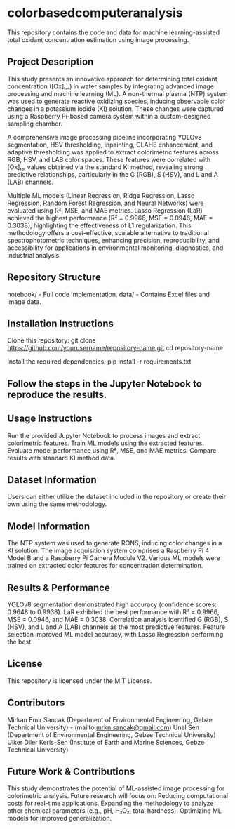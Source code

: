 # colorbasedcomputeranalysis
This repository contains the code and data for machine learning-assisted total oxidant concentration estimation using image processing.

## Project Description
This study presents an innovative approach for determining total oxidant concentration ([Ox]ₜₒₜ) in water samples by integrating advanced image processing and machine learning (ML). A non-thermal plasma (NTP) system was used to generate reactive oxidizing species, inducing observable color changes in a potassium iodide (KI) solution. These changes were captured using a Raspberry Pi-based camera system within a custom-designed sampling chamber.

A comprehensive image processing pipeline incorporating YOLOv8 segmentation, HSV thresholding, inpainting, CLAHE enhancement, and adaptive thresholding was applied to extract colorimetric features across RGB, HSV, and LAB color spaces. These features were correlated with [Ox]ₜₒₜ values obtained via the standard KI method, revealing strong predictive relationships, particularly in the G (RGB), S (HSV), and L and A (LAB) channels.

Multiple ML models (Linear Regression, Ridge Regression, Lasso Regression, Random Forest Regression, and Neural Networks) were evaluated using R², MSE, and MAE metrics. Lasso Regression (LaR) achieved the highest performance (R² = 0.9966, MSE = 0.0946, MAE = 0.3038), highlighting the effectiveness of L1 regularization. This methodology offers a cost-effective, scalable alternative to traditional spectrophotometric techniques, enhancing precision, reproducibility, and accessibility for applications in environmental monitoring, diagnostics, and industrial analysis.

## Repository Structure
notebook/ - Full code implementation.
data/ - Contains Excel files and image data.

## Installation Instructions
Clone this repository:
git clone https://github.com/yourusername/repository-name.git
cd repository-name

Install the required dependencies:
pip install -r requirements.txt

## Follow the steps in the Jupyter Notebook to reproduce the results.

## Usage Instructions
Run the provided Jupyter Notebook to process images and extract colorimetric features.
Train ML models using the extracted features.
Evaluate model performance using R², MSE, and MAE metrics.
Compare results with standard KI method data.

## Dataset Information

Users can either utilize the dataset included in the repository or create their own using the same methodology.

## Model Information
The NTP system was used to generate RONS, inducing color changes in a KI solution.
The image acquisition system comprises a Raspberry Pi 4 Model B and a Raspberry Pi Camera Module V2.
Various ML models were trained on extracted color features for concentration determination.

## Results & Performance
YOLOv8 segmentation demonstrated high accuracy (confidence scores: 0.9648 to 0.9938).
LaR exhibited the best performance with R² = 0.9966, MSE = 0.0946, and MAE = 0.3038.
Correlation analysis identified G (RGB), S (HSV), and L and A (LAB) channels as the most predictive features.
Feature selection improved ML model accuracy, with Lasso Regression performing the best.

## License

This repository is licensed under the MIT License.

## Contributors

Mirkan Emir Sancak (Department of Environmental Engineering, Gebze Technical University) - (mailto:mrkn.sancak@gmail.com)
Unal Sen (Department of Environmental Engineering, Gebze Technical University)
Ulker Diler Keris-Sen (Institute of Earth and Marine Sciences, Gebze Technical University)

## Future Work & Contributions

This study demonstrates the potential of ML-assisted image processing for colorimetric analysis. Future research will focus on:
Reducing computational costs for real-time applications.
Expanding the methodology to analyze other chemical parameters (e.g., pH, H₂O₂, total hardness).
Optimizing ML models for improved generalization.
